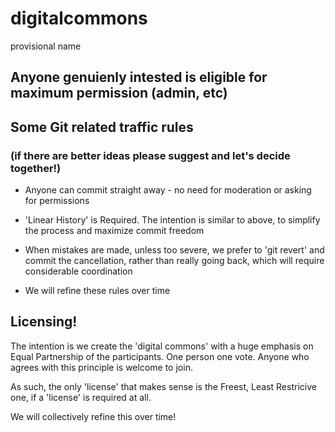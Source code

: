 # digitalcommons
provisional name

## Anyone genuienly intested is eligible for maximum permission (admin, etc)

## Some Git related traffic rules

### (if there are better ideas please suggest and let's decide together!)

- Anyone can commit straight away  - no need for moderation or asking for permissions

- 'Linear History' is Required.  The intention is similar to above, to simplify the process and maximize commit freedom

- When mistakes are made, unless too severe, we prefer to 'git revert' and commit the cancellation, rather than really going back, which will require considerable coordination

- We will refine these rules over time

## Licensing!
The intention is we create the 'digital commons' with a huge emphasis on Equal Partnership of the participants.  One person one vote.  Anyone who agrees with this principle is welcome to join.

As such, the only 'license' that makes sense is the Freest, Least Restricive one, if a 'license' is required at all.

We will collectively refine this over time!
